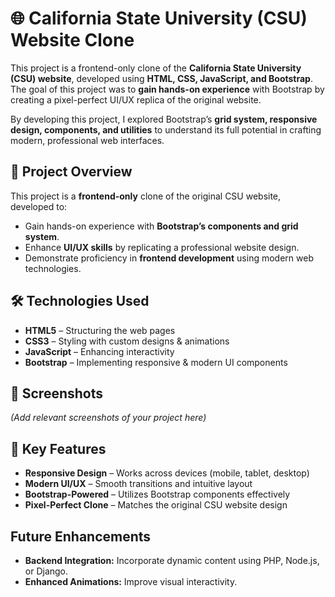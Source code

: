 # 🌐 California State University (CSU) Website Clone

This project is a frontend-only clone of the **California State University (CSU) website**, developed using **HTML, CSS, JavaScript, and Bootstrap**. The goal of this project was to **gain hands-on experience** with Bootstrap by creating a pixel-perfect UI/UX replica of the original website.

By developing this project, I explored Bootstrap’s **grid system, responsive design, components, and utilities** to understand its full potential in crafting modern, professional web interfaces.

## 🚀 Project Overview

This project is a **frontend-only** clone of the original CSU website, developed to:
- Gain hands-on experience with **Bootstrap’s components and grid system**.
- Enhance **UI/UX skills** by replicating a professional website design.
- Demonstrate proficiency in **frontend development** using modern web technologies.
  

## 🛠️ Technologies Used
- **HTML5** – Structuring the web pages
- **CSS3** – Styling with custom designs & animations
- **JavaScript** – Enhancing interactivity
- **Bootstrap** – Implementing responsive & modern UI components


## 📸 Screenshots
*(Add relevant screenshots of your project here)*


## 🎯 Key Features
- **Responsive Design** – Works across devices (mobile, tablet, desktop)
- **Modern UI/UX** – Smooth transitions and intuitive layout
- **Bootstrap-Powered** – Utilizes Bootstrap components effectively
- **Pixel-Perfect Clone** – Matches the original CSU website design

## Future Enhancements
- **Backend Integration:** Incorporate dynamic content using PHP, Node.js, or Django.
- **Enhanced Animations:** Improve visual interactivity.

